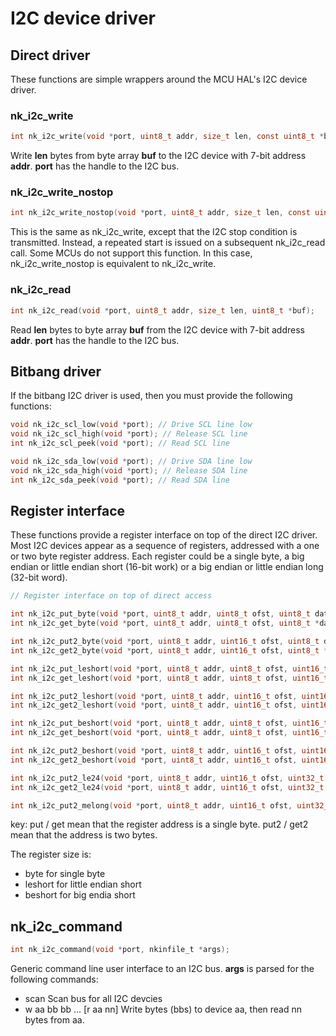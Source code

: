 # I2C device driver

## Direct driver

These functions are simple wrappers around the MCU HAL's I2C device driver.

### nk_i2c_write

~~~c
int nk_i2c_write(void *port, uint8_t addr, size_t len, const uint8_t *buf);
~~~

Write __len__ bytes from byte array __buf__ to the I2C device with 7-bit
address __addr__.  __port__ has the handle to the I2C bus.

### nk_i2c_write_nostop

~~~c
int nk_i2c_write_nostop(void *port, uint8_t addr, size_t len, const uint8_t *buf);
~~~

This is the same as nk_i2c_write, except that the I2C stop condition is
transmitted.  Instead, a repeated start is issued on a subsequent
nk_i2c_read call.  Some MCUs do not support this function.  In this case,
nk_i2c_write_nostop is equivalent to nk_i2c_write.

### nk_i2c_read

~~~c
int nk_i2c_read(void *port, uint8_t addr, size_t len, uint8_t *buf);
~~~

Read __len__ bytes to byte array __buf__ from the I2C device with 7-bit
address __addr__.  __port__ has the handle to the I2C bus.

## Bitbang driver

If the bitbang I2C driver is used, then you must provide the following
functions:

~~~c
void nk_i2c_scl_low(void *port); // Drive SCL line low
void nk_i2c_scl_high(void *port); // Release SCL line
int nk_i2c_scl_peek(void *port); // Read SCL line

void nk_i2c_sda_low(void *port); // Drive SDA line low
void nk_i2c_sda_high(void *port); // Release SDA line
int nk_i2c_sda_peek(void *port); // Read SDA line
~~~

## Register interface

These functions provide a register interface on top of the direct I2C
driver.  Most I2C devices appear as a sequence of registers, addressed with
a one or two byte register address.  Each register could be a single byte, a
big endian or little endian short (16-bit work) or a big endian or little
endian long (32-bit word).


~~~c
// Register interface on top of direct access

int nk_i2c_put_byte(void *port, uint8_t addr, uint8_t ofst, uint8_t data);
int nk_i2c_get_byte(void *port, uint8_t addr, uint8_t ofst, uint8_t *data);

int nk_i2c_put2_byte(void *port, uint8_t addr, uint16_t ofst, uint8_t data);
int nk_i2c_get2_byte(void *port, uint8_t addr, uint16_t ofst, uint8_t *data);

int nk_i2c_put_leshort(void *port, uint8_t addr, uint8_t ofst, uint16_t data);
int nk_i2c_get_leshort(void *port, uint8_t addr, uint8_t ofst, uint16_t *data);

int nk_i2c_put2_leshort(void *port, uint8_t addr, uint16_t ofst, uint16_t data);
int nk_i2c_get2_leshort(void *port, uint8_t addr, uint16_t ofst, uint16_t *data);

int nk_i2c_put_beshort(void *port, uint8_t addr, uint8_t ofst, uint16_t data);
int nk_i2c_get_beshort(void *port, uint8_t addr, uint8_t ofst, uint16_t *data);

int nk_i2c_put2_beshort(void *port, uint8_t addr, uint16_t ofst, uint16_t data);
int nk_i2c_get2_beshort(void *port, uint8_t addr, uint16_t ofst, uint16_t *data);

int nk_i2c_put2_le24(void *port, uint8_t addr, uint16_t ofst, uint32_t data);
int nk_i2c_get2_le24(void *port, uint8_t addr, uint16_t ofst, uint32_t *data);

int nk_i2c_put2_melong(void *port, uint8_t addr, uint16_t ofst, uint32_t data);
~~~

key: put / get mean that the register address is a single byte.  put2 / get2
mean that the address is two bytes.

The register size is:

* byte for single byte
* leshort for little endian short
* beshort for big endia short

## nk_i2c_command

~~~c
int nk_i2c_command(void *port, nkinfile_t *args);
~~~

Generic command line user interface to an I2C bus.  __args__ is
parsed for the following commands:

* scan    Scan bus for all I2C devcies
* w aa bb bb ... [r aa nn]   Write bytes (bbs) to device aa, then read nn bytes from aa.
